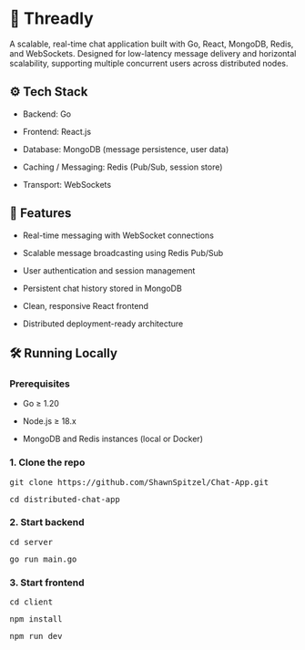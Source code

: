 # 🔗 Threadly
A scalable, real-time chat application built with Go, React, MongoDB, Redis, and WebSockets. Designed for low-latency message delivery and horizontal scalability, supporting multiple concurrent users across distributed nodes.

## ⚙️ Tech Stack
- Backend: Go
  
- Frontend: React.js

- Database: MongoDB (message persistence, user data)

- Caching / Messaging: Redis (Pub/Sub, session store)

- Transport: WebSockets 

## 🚀 Features
- Real-time messaging with WebSocket connections

- Scalable message broadcasting using Redis Pub/Sub

- User authentication and session management

- Persistent chat history stored in MongoDB

- Clean, responsive React frontend

- Distributed deployment-ready architecture

## 🛠️ Running Locally
### Prerequisites
- Go ≥ 1.20

- Node.js ≥ 18.x

- MongoDB and Redis instances (local or Docker)

### 1. Clone the repo
<pre>git clone https://github.com/ShawnSpitzel/Chat-App.git</pre>
<pre>cd distributed-chat-app</pre>
### 2. Start backend
<pre>cd server</pre>
<pre>go run main.go</pre>
### 3. Start frontend
<pre>cd client</pre>
<pre>npm install</pre>
<pre>npm run dev</pre>


